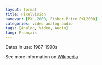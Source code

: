 ```yaml
---
layout: format
title: PixelVision
namevar: [PXL-2000, Fisher-Price PXL2000]
categories: video analog audio
tags: [Analog, Video, Audio]
lang: Français
---
```


Dates in use: 1987-1990s

See more information on [Wikipedia](https://en.wikipedia.org/wiki/PXL-2000)
